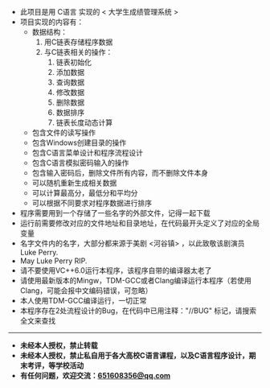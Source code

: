 - 此项目是用 C语言 实现的 < 大学生成绩管理系统 > 
- 项目实现的内容有：
  - 数据结构：
    1. 用C链表存储程序数据
    2. 与C链表相关的操作：
       1. 链表初始化
       2. 添加数据
       3. 查询数据
       4. 修改数据
       5. 删除数据
       6. 数据排序
       7. 链表长度动态计算
  - 包含文件的读写操作
  - 包含Windows创建目录的操作
  - 包含C语言菜单设计和程序流程设计
  - 包含C语言模拟密码输入的操作
  - 包含输入密码后，删除文件所有内容，而不删除文件本身
  - 可以随机重新生成相关数据
  - 可以计算最高分，最低分和平均分
  - 可以根据不同要求对程序数据进行排序
- 程序需要用到一个存储了一些名字的外部文件，记得一起下载
- 运行前需要修改对应的文件地址和目录地址，在代码最开头定义了对应的全局变量
- 名字文件内的名字，大部分都来源于美剧 <河谷镇> ，以此致敬该剧演员 Luke Perry.
- May Luke Perry RIP.
- 请不要使用VC++6.0运行本程序，该程序自带的编译器太老了
- 请使用最新版本的Mingw，TDM-GCC或者Clang编译运行本程序（若使用Clang，可能会报中文编码错误，可忽略）
- 本人使用TDM-GCC编译运行，一切正常
- 本程序存在2处流程设计的Bug，在代码中已用注释："//BUG" 标记，请搜索全文来查找
---
- **未经本人授权，禁止转载**
- **未经本人授权，禁止私自用于各大高校C语言课程，以及C语言程序设计，期末考评，等学校活动**
- **有任何问题，欢迎交流：651608356@qq.com**
